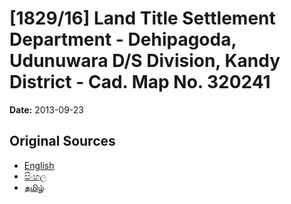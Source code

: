 # [1829/16] Land Title Settlement Department - Dehipagoda, Udunuwara D/S Division, Kandy District - Cad. Map No. 320241

**Date:** 2013-09-23

## Original Sources

- [English](https://documents.gov.lk/view/extra-gazettes/2013/9/1829-16_E.pdf)
- [සිංහල](https://documents.gov.lk/view/extra-gazettes/2013/9/1829-16_S.pdf)
- [தமிழ்](https://documents.gov.lk/view/extra-gazettes/2013/9/1829-16_T.pdf)
